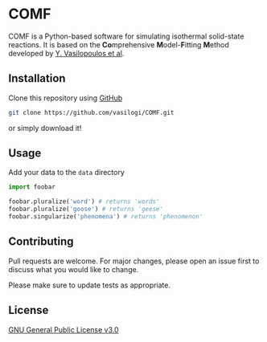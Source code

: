 # COMF

COMF is a Python-based software for simulating isothermal solid-state reactions. It is based on the **Co**mprehensive **M**odel-**F**itting **M**ethod developed by [Y. Vasilopoulos et al](https://www.mdpi.com/2073-4352/10/2/139/htm).

## Installation

Clone this repository using [GitHub](https://help.github.com/en/enterprise/2.13/user/articles/cloning-a-repository)

```bash
git clone https://github.com/vasilogi/COMF.git
```

or simply download it!

## Usage

Add your data to the `data` directory

```python
import foobar

foobar.pluralize('word') # returns 'words'
foobar.pluralize('goose') # returns 'geese'
foobar.singularize('phenomena') # returns 'phenomenon'
```

## Contributing
Pull requests are welcome. For major changes, please open an issue first to discuss what you would like to change.

Please make sure to update tests as appropriate.

## License
[GNU General Public License v3.0](https://choosealicense.com/licenses/gpl-3.0/)
